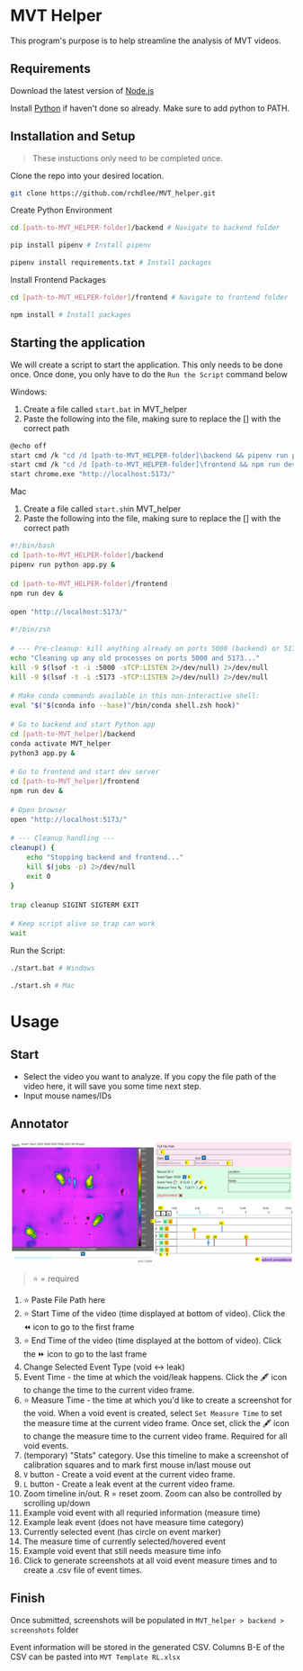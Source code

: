 # MVT Helper

This program's purpose is to help streamline the analysis of MVT videos.

## Requirements

Download the latest version of [Node.js](https://nodejs.org/en/download)

Install [Python](https://www.python.org/downloads/) if haven't done so already. Make sure to add python to PATH.

##

## Installation and Setup

> These instuctions only need to be completed once.

Clone the repo into your desired location.

```bash
git clone https://github.com/rchdlee/MVT_helper.git
```

Create Python Environment

```bash
cd [path-to-MVT_HELPER-folder]/backend # Navigate to backend folder
```

```bash
pip install pipenv # Install pipenv
```

```bash
pipenv install requirements.txt # Install packages
```

Install Frontend Packages

```bash
cd [path-to-MVT_HELPER-folder]/frontend # Navigate to frontend folder
```

```bash
npm install # Install packages
```

## Starting the application

We will create a script to start the application. This only needs to be done once. Once done, you only have to do the `Run the Script` command below

Windows:

1. Create a file called `start.bat` in MVT_helper
2. Paste the following into the file, making sure to replace the [] with the correct path

```bash
@echo off
start cmd /k "cd /d [path-to-MVT_HELPER-folder]\backend && pipenv run python app.py"
start cmd /k "cd /d [path-to-MVT_HELPER-folder]\frontend && npm run dev"
start chrome.exe "http://localhost:5173/"
```

Mac

1. Create a file called `start.sh`in MVT_helper
2. Paste the following into the file, making sure to replace the [] with the correct path

```bash
#!/bin/bash
cd [path-to-MVT_HELPER-folder]/backend
pipenv run python app.py &

cd [path-to-MVT_HELPER-folder]/frontend
npm run dev &

open "http://localhost:5173/"

```

```bash
#!/bin/zsh

# --- Pre-cleanup: kill anything already on ports 5000 (backend) or 5173 (frontend) ---
echo "Cleaning up any old processes on ports 5000 and 5173..."
kill -9 $(lsof -t -i :5000 -sTCP:LISTEN 2>/dev/null) 2>/dev/null
kill -9 $(lsof -t -i :5173 -sTCP:LISTEN 2>/dev/null) 2>/dev/null

# Make conda commands available in this non-interactive shell:
eval "$("$(conda info --base)"/bin/conda shell.zsh hook)"

# Go to backend and start Python app
cd [path-to-MVT_helper]/backend
conda activate MVT_helper
python3 app.py &

# Go to frontend and start dev server
cd [path-to-MVT_helper]/frontend
npm run dev &

# Open browser
open "http://localhost:5173/"

# --- Cleanup handling ---
cleanup() {
    echo "Stopping backend and frontend..."
    kill $(jobs -p) 2>/dev/null
    exit 0
}

trap cleanup SIGINT SIGTERM EXIT

# Keep script alive so trap can work
wait

```

Run the Script:

```bash
./start.bat # Windows
```

```bash
./start.sh # Mac
```

# Usage

## Start

- Select the video you want to analyze. If you copy the file path of the video here, it will save you some time next step.
- Input mouse names/IDs

## Annotator

![Screenshot of the MVT Helper main interface](/images/MVT_helper_screenshot.PNG)

> ⭐ = required

1. ⭐ Paste File Path here
2. ⭐ Start Time of the video (time displayed at bottom of video). Click the ⏪ icon to go to the first frame
3. ⭐ End Time of the video (time displayed at the bottom of video). Click the ⏩ icon to go to the last frame
4. Change Selected Event Type (void <-> leak)
5. Event Time - the time at which the void/leak happens. Click the 🖋 icon to change the time to the current video frame.
6. ⭐ Measure Time - the time at which you'd like to create a screenshot for the void. When a void event is created, select `Set Measure Time` to set the measure time at the current video frame. Once set, click the 🖋 icon to change the measure time to the current video frame. Required for all void events.
7. (temporary) "Stats" category. Use this timeline to make a screenshot of calibration squares and to mark first mouse in/last mouse out
8. `V` button - Create a void event at the current video frame.
9. `L` button - Create a leak event at the current video frame.
10. Zoom timeline in/out. R = reset zoom. Zoom can also be controlled by scrolling up/down
11. Example void event with all requried information (measure time)
12. Example leak event (does not have measure time category)
13. Currently selected event (has circle on event marker)
14. The measure time of currently selected/hovered event
15. Example void event that still needs measure time info
16. Click to generate screenshots at all void event measure times and to create a .csv file of event times.

## Finish

Once submitted, screenshots will be populated in `MVT_helper > backend > screenshots` folder

Event information will be stored in the generated CSV. Columns B-E of the CSV can be pasted into `MVT Template RL.xlsx`
